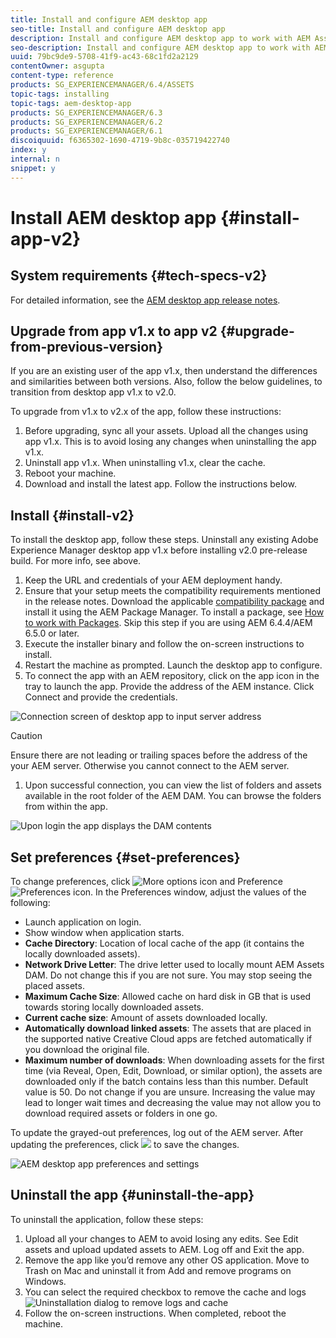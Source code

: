 ```yaml
---
title: Install and configure AEM desktop app
seo-title: Install and configure AEM desktop app
description: Install and configure AEM desktop app to work with AEM Assets servers and map the assets to mount as a drive on your desktop.
seo-description: Install and configure AEM desktop app to work with AEM Assets servers and map the assets to mount as a drive on your desktop.
uuid: 79bc9de9-5708-41f9-ac43-68c1fd2a2129
contentOwner: asgupta
content-type: reference
products: SG_EXPERIENCEMANAGER/6.4/ASSETS
topic-tags: installing
topic-tags: aem-desktop-app
products: SG_EXPERIENCEMANAGER/6.3
products: SG_EXPERIENCEMANAGER/6.2
products: SG_EXPERIENCEMANAGER/6.1
discoiquuid: f6365302-1690-4719-9b8c-035719422740
index: y
internal: n
snippet: y
---
```


# Install AEM desktop app {#install-app-v2}

## System requirements {#tech-specs-v2}

For detailed information, see the [AEM desktop app release notes](release-notes.md).

## Upgrade from app v1.x to app v2 {#upgrade-from-previous-version}

If you are an existing user of the app v1.x, then understand the differences and similarities between both versions. Also, follow the below guidelines, to transition from desktop app v1.x to v2.0.

To upgrade from v1.x to v2.x of the app, follow these instructions:

1. Before upgrading, sync all your assets. Upload all the changes using app v1.x. This is to avoid losing any changes when uninstalling the app v1.x.
1. Uninstall app v1.x. When uninstalling v1.x, clear the cache.
1. Reboot your machine.
1. Download and install the latest app. Follow the instructions below.

## Install {#install-v2}

To install the desktop app, follow these steps. Uninstall any existing Adobe Experience Manager desktop app v1.x before installing v2.0 pre-release build. For more info, see above.

1. Keep the URL and credentials of your AEM deployment handy.
1. Ensure that your setup meets the compatibility requirements mentioned in the release notes. Download the applicable [compatibility package](https://www.adobeaemcloud.com/content/marketplace/marketplaceProxy.html?packagePath=/content/companies/public/adobe/packages/cq640/featurepack/adobe-asset-link-support) and install it using the AEM Package Manager. To install a package, see [How to work with Packages](https://helpx.adobe.com/experience-manager/6-5/sites/administering/using/package-manager.html). Skip this step if you are using AEM 6.4.4/AEM 6.5.0 or later.
1. Execute the installer binary and follow the on-screen instructions to install.
1. Restart the machine as prompted. Launch the desktop app to configure.
1. To connect the app with an AEM repository, click on the app icon in the tray to launch the app. Provide the address of the AEM instance. Click Connect and provide the credentials.

![Connection screen of desktop app to input server address](assets/connect_da2.png "Connection screen to input server address")

>[!Caution]
>
>Ensure there are not leading or trailing spaces before the address of the your AEM server. Otherwise you cannot connect to the AEM server.

1. Upon successful connection, you can view the list of folders and assets available in the root folder of the AEM DAM. You can browse the folders from within the app.

![Upon login the app displays the DAM contents](assets/firstview_da2.png "Upon login the app displays the DAM contents")

## Set preferences {#set-preferences}

To change preferences, click ![More options icon](assets/do-not-localize/more_options_da2.png) and Preference ![Preferences icon](assets/do-not-localize/preferences_da2.png). In the Preferences window, adjust the values of the following:

* Launch application on login.
* Show window when application starts.
* **Cache Directory**: Location of local cache of the app (it contains the locally downloaded assets).
* **Network Drive Letter**: The drive letter used to locally mount AEM Assets DAM. Do not change this if you are not sure. You may stop seeing the placed assets.
* **Maximum Cache Size**: Allowed cache on hard disk in GB that is used towards storing locally downloaded assets.
* **Current cache size**: Amount of assets downloaded locally.
* **Automatically download linked assets**: The assets that are placed in the supported native Creative Cloud apps are fetched automatically if you download the original file.
* **Maximum number of downloads**: When downloading assets for the first time (via Reveal, Open, Edit, Download, or similar option), the assets are downloaded only if the batch contains less than this number. Default value is 50. Do not change if you are unsure. Increasing the value may lead to longer wait times and decreasing the value may not allow you to download required assets or folders in one go.

To update the grayed-out preferences, log out of the AEM server. After updating the preferences, click ![](assets/do-not-localize/save_preferences_da2.png) to save the changes.

![AEM desktop app preferences and settings](assets/preferences_da2.png "Desktop app preferences")

## Uninstall the app {#uninstall-the-app}

To uninstall the application, follow these steps:

1. Upload all your changes to AEM to avoid losing any edits. See Edit assets and upload updated assets to AEM. Log off and Exit the app.
2. Remove the app like you’d remove any other OS application. Move to Trash on Mac and uninstall it from Add and remove programs on Windows.
3. You can select the required checkbox to remove the cache and logs
![Uninstallation dialog to remove logs and cache](assets/uninstall_da2.png "Uninstallation dialog to remove logs and cache")
1. Follow the on-screen instructions. When completed, reboot the machine.